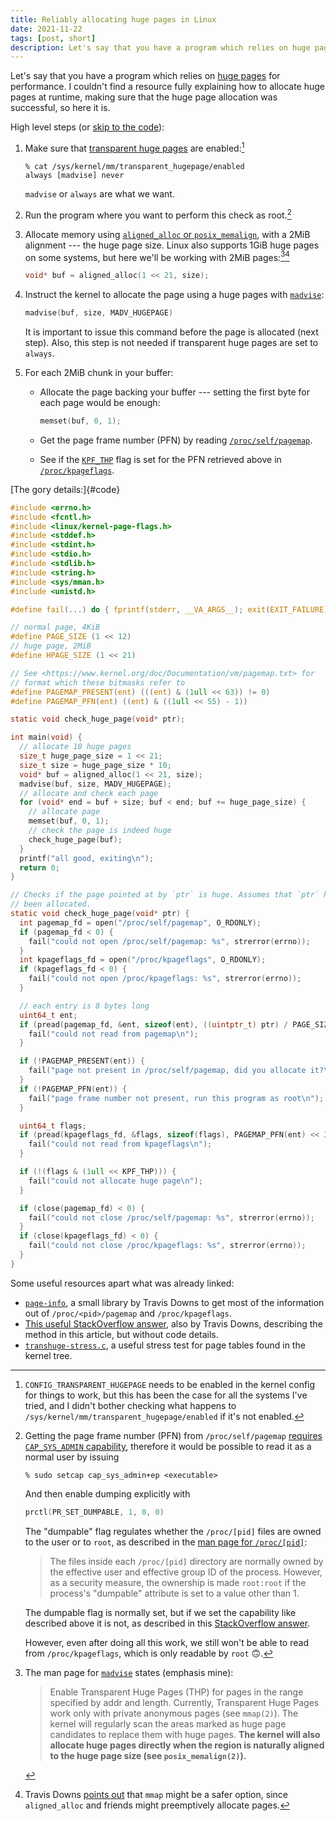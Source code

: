 ```yaml
---
title: Reliably allocating huge pages in Linux
date: 2021-11-22
tags: [post, short]
description: Let's say that you have a program which relies on huge pages for performance. I couldn’t find a resource fully explaining how to allocate huge pages at runtime, making sure that the huge page allocation was successful, so here it is.
---
```


Let's say that you have a program which relies on [huge pages](https://www.kernel.org/doc/Documentation/vm/hugetlbpage.txt) for performance. I couldn't find a resource fully explaining how to allocate huge pages at runtime, making sure that the huge page allocation was successful, so here it is.

High level steps (or [skip to the code](#code)):

1. Make sure that [transparent huge pages](https://www.kernel.org/doc/Documentation/admin-guide/mm/transhuge.rst) are enabled:[^kernel-transp]

    ```
    % cat /sys/kernel/mm/transparent_hugepage/enabled
    always [madvise] never
    ```

    `madvise` or `always` are what we want.

2. Run the program where you want to perform this check as root.[^root]

3. Allocate memory using [`aligned_alloc` or `posix_memalign`](https://man7.org/linux/man-pages/man3/posix_memalign.3.html), with a 2MiB alignment --- the huge page size. Linux also supports 1GiB huge pages on some systems, but here we'll be working with 2MiB pages:[^madvise][^mmap]

    ```c
    void* buf = aligned_alloc(1 << 21, size);
    ```

4. Instruct the kernel to allocate the page using a huge pages with [`madvise`](https://man7.org/linux/man-pages/man2/madvise.2.html):

    ```c
    madvise(buf, size, MADV_HUGEPAGE)
    ```

    It is important to issue this command before the page is allocated (next step). Also, this step is not needed if transparent huge pages are set to `always`.

5. For each 2MiB chunk in your buffer:

    * Allocate the page backing your buffer --- setting the first byte for each page would be enough:

        ```c
        memset(buf, 0, 1);
        ```

    * Get the page frame number (PFN) by reading [`/proc/self/pagemap`](https://www.kernel.org/doc/Documentation/vm/pagemap.txt).

    * See if the [`KPF_THP`](https://github.com/torvalds/linux/blob/v5.10/include/linux/kernel-page-flags.h) flag is set for the PFN retrieved above in [`/proc/kpageflags`](https://www.kernel.org/doc/Documentation/vm/pagemap.txt).

[The gory details:]{#code}

```c
#include <errno.h>
#include <fcntl.h>
#include <linux/kernel-page-flags.h>
#include <stddef.h>
#include <stdint.h>
#include <stdio.h>
#include <stdlib.h>
#include <string.h>
#include <sys/mman.h>
#include <unistd.h>

#define fail(...) do { fprintf(stderr, __VA_ARGS__); exit(EXIT_FAILURE); } while (0)

// normal page, 4KiB
#define PAGE_SIZE (1 << 12)
// huge page, 2MiB
#define HPAGE_SIZE (1 << 21)

// See <https://www.kernel.org/doc/Documentation/vm/pagemap.txt> for
// format which these bitmasks refer to
#define PAGEMAP_PRESENT(ent) (((ent) & (1ull << 63)) != 0)
#define PAGEMAP_PFN(ent) ((ent) & ((1ull << 55) - 1))

static void check_huge_page(void* ptr);

int main(void) {
  // allocate 10 huge pages
  size_t huge_page_size = 1 << 21;
  size_t size = huge_page_size * 10;
  void* buf = aligned_alloc(1 << 21, size);
  madvise(buf, size, MADV_HUGEPAGE);
  // allocate and check each page
  for (void* end = buf + size; buf < end; buf += huge_page_size) {
    // allocate page
    memset(buf, 0, 1);
    // check the page is indeed huge
    check_huge_page(buf);
  }
  printf("all good, exiting\n");
  return 0;
}

// Checks if the page pointed at by `ptr` is huge. Assumes that `ptr` has already
// been allocated.
static void check_huge_page(void* ptr) {
  int pagemap_fd = open("/proc/self/pagemap", O_RDONLY);
  if (pagemap_fd < 0) {
    fail("could not open /proc/self/pagemap: %s", strerror(errno));
  }
  int kpageflags_fd = open("/proc/kpageflags", O_RDONLY);
  if (kpageflags_fd < 0) {
    fail("could not open /proc/kpageflags: %s", strerror(errno));
  }

  // each entry is 8 bytes long
  uint64_t ent;
  if (pread(pagemap_fd, &ent, sizeof(ent), ((uintptr_t) ptr) / PAGE_SIZE * 8) != sizeof(ent)) {
    fail("could not read from pagemap\n");
  }

  if (!PAGEMAP_PRESENT(ent)) {
    fail("page not present in /proc/self/pagemap, did you allocate it?\n");
  }
  if (!PAGEMAP_PFN(ent)) {
    fail("page frame number not present, run this program as root\n");
  }

  uint64_t flags;
  if (pread(kpageflags_fd, &flags, sizeof(flags), PAGEMAP_PFN(ent) << 3) != sizeof(flags)) {
    fail("could not read from kpageflags\n");
  }

  if (!(flags & (1ull << KPF_THP))) {
    fail("could not allocate huge page\n");
  }

  if (close(pagemap_fd) < 0) {
    fail("could not close /proc/self/pagemap: %s", strerror(errno));
  }
  if (close(kpageflags_fd) < 0) {
    fail("could not close /proc/kpageflags: %s", strerror(errno));
  }
}
```

Some useful resources apart what was already linked:

* [`page-info`](https://github.com/travisdowns/page-info), a small library by Travis Downs to get most of the information out of `/proc/<pid>/pagemap` and `/proc/kpageflags`.
* [This useful StackOverflow answer](https://stackoverflow.com/a/47823238/524111), also by Travis Downs, describing the method in this article, but without code details.
* [`transhuge-stress.c`](https://github.com/torvalds/linux/blob/2c85ebc57b3e1817b6ce1a6b703928e113a90442/tools/testing/selftests/vm/transhuge-stress.c), a useful stress test for page tables found in the kernel tree.

[^kernel-transp]: `CONFIG_TRANSPARENT_HUGEPAGE` needs to be enabled in the kernel config for things to work, but this has been the case for all the systems I've tried, and I didn't bother checking what happens to `/sys/kernel/mm/transparent_hugepage/enabled` if it's not enabled.

[^root]:
    Getting the page frame number (PFN) from `/proc/self/pagemap` [requires `CAP_SYS_ADMIN` capability](https://www.kernel.org/doc/Documentation/vm/pagemap.txt), therefore it would be possible to read it as a normal user by issuing

    ```
    % sudo setcap cap_sys_admin+ep <executable>
    ```

    And then enable dumping explicitly with

    ```c
    prctl(PR_SET_DUMPABLE, 1, 0, 0)
    ```

    The "dumpable" flag regulates whether the `/proc/[pid]` files are owned to the user or to `root`, as described in the [man page for `/proc/[pid]`](https://man7.org/linux/man-pages/man5/proc.5.html):
    
    > The files inside each `/proc/[pid]` directory are normally owned by the effective user and effective group ID of the process.  However, as a  security measure, the ownership is made `root:root` if the process's "dumpable" attribute is set to a value other than 1.
    
    The dumpable flag is normally set, but if we set the capability like described above it is not, as described in this [StackOverflow answer](https://unix.stackexchange.com/a/459682/364148).

    However, even after doing all this work, we still won't be able to read from `/proc/kpageflags`, which is only readable by `root` 🙃.

[^madvise]:
    The man page for [`madvise`](https://man7.org/linux/man-pages/man2/madvise.2.html) states (emphasis mine):

    > Enable  Transparent  Huge Pages (THP) for pages in the range specified by addr and length.  Currently, Transparent Huge Pages work only  with  private  anonymous  pages (see `mmap(2)`).  The kernel will regularly scan the areas marked as huge page candidates to replace  them  with  huge  pages. **The kernel will also allocate huge pages directly when the region is naturally aligned to the huge page size (see `posix_memalign(2)`).**

[^mmap]: Travis Downs [points out](https://twitter.com/trav_downs/status/1462929358155223043) that `mmap` might be a safer option, since `aligned_alloc` and friends might preemptively allocate pages.